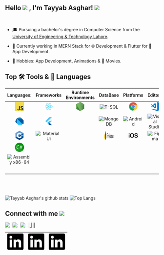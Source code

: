 ## Hello <img src="https://github.com/TheDudeThatCode/TheDudeThatCode/blob/master/Assets/Earth.gif" width="29px"> , I'm Tayyab Asghar! <img src="https://github.com/TheDudeThatCode/TheDudeThatCode/blob/master/Assets/Hi.gif" width="29px">

<br />

- 🎓 Pursuing a bachelor's degree in Computer Science from the [University of Engineering & Technology Lahore](https://uet.edu.pk/).

- 🔭 Currently working in MERN Stack for 🌐 Development & Flutter for 📱 App Development.

- 🎨 Hobbies: App Development, Animations & 🍿 Movies.

## Top 🛠️ Tools & 📙 Languages

|                                                                                   Languages:                                                                                    |                                                                               Frameworks                                                                               |                                                                        Runtime Environments                                                                         |                                                                              DataBase                                                                               |                                                                              Platforms                                                                              |                                                                                           Editors                                                                                           |                                                                             VCS                                                                             |                                                                                  Others                                                                                   |
| :-----------------------------------------------------------------------------------------------------------------------------------------------------------------------------: | :--------------------------------------------------------------------------------------------------------------------------------------------------------------------: | :-----------------------------------------------------------------------------------------------------------------------------------------------------------------: | :-----------------------------------------------------------------------------------------------------------------------------------------------------------------: | :-----------------------------------------------------------------------------------------------------------------------------------------------------------------: | :-----------------------------------------------------------------------------------------------------------------------------------------------------------------------------------------: | :---------------------------------------------------------------------------------------------------------------------------------------------------------: | :-----------------------------------------------------------------------------------------------------------------------------------------------------------------------: |
| <img src="https://raw.githubusercontent.com/github/explore/80688e429a7d4ef2fca1e82350fe8e3517d3494d/topics/javascript/javascript.png" alt="Javascript" width="30" height="30"/> |    <img src="https://raw.githubusercontent.com/github/explore/80688e429a7d4ef2fca1e82350fe8e3517d3494d/topics/react/react.png" alt="React" width="30" height="30"/>    | <img src="https://raw.githubusercontent.com/github/explore/80688e429a7d4ef2fca1e82350fe8e3517d3494d/topics/nodejs/nodejs.png" alt="Nodejs" width="30" height="30"/> |                         <img src="https://career.guru99.com/wp-content/uploads/2016/09/Tsql-icon.png" alt="T-SQL" width="30" height="30"/>                          | <img src="https://raw.githubusercontent.com/github/explore/80688e429a7d4ef2fca1e82350fe8e3517d3494d/topics/chrome/chrome.png" alt="Chrome" width="30" height="30"/> | <img src="https://raw.githubusercontent.com/github/explore/80688e429a7d4ef2fca1e82350fe8e3517d3494d/topics/visual-studio-code/visual-studio-code.png" alt="VSCode" width="30" height="30"/> | <img src="https://raw.githubusercontent.com/github/explore/80688e429a7d4ef2fca1e82350fe8e3517d3494d/topics/git/git.png" width="30" alt="Git" height="30" /> | <img src="https://raw.githubusercontent.com/github/explore/80688e429a7d4ef2fca1e82350fe8e3517d3494d/topics/terminal/terminal.png" alt="Terminal" width="30" height="30"/> |
|          <img src="https://raw.githubusercontent.com/github/explore/80688e429a7d4ef2fca1e82350fe8e3517d3494d/topics/dart/dart.png" width="30" alt="Dart" height="30"/>          | <img src="https://raw.githubusercontent.com/github/explore/80688e429a7d4ef2fca1e82350fe8e3517d3494d/topics/flutter/flutter.png" alt="Flutter" width="30" height="30"/> |                                                                            <!-- 3.2 -->                                                                             | <img src="https://www.clipartmax.com/png/full/114-1147615_mongodb-leaf-open-source-nosql-database-startups-mongodb-logo.png" alt="MongoDB" width="20" height="30"/> |                 <img src="https://raw.githubusercontent.com/gilbarbara/logos/master/logos/android-icon.svg" alt="Android" width="30" height="30"/>                  |     <img src="https://static.wikia.nocookie.net/logopedia/images/6/62/Brand_Visual_Studio_Win_2019.svg/revision/latest?cb=20191019024151" alt="Visual Studio" width="30" height="30"/>      |                                                                        <!-- 7.2 -->                                                                         |                                                                               <!-- 8.2 -->                                                                                |
|           <img src="https://raw.githubusercontent.com/github/explore/80688e429a7d4ef2fca1e82350fe8e3517d3494d/topics/cpp/cpp.png" width="30" alt="C++" height="30"/>            |                             <img src="https://img.icons8.com/color/48/000000/material-ui.png" alt="Material Ui"  width="30" height="30"/>                              |                                                                            <!-- 3.3 -->                                                                             |                   <img src="https://raw.githubusercontent.com/gilbarbara/logos/master/logos/firebase.svg" alt="Firebase" width="30" height="30"/>                   |     <img src="https://raw.githubusercontent.com/github/explore/80688e429a7d4ef2fca1e82350fe8e3517d3494d/topics/ios/ios.png" alt="IOS" width="30" height="30"/>      |                                     <img src="https://upload.wikimedia.org/wikipedia/commons/3/33/Figma-logo.svg" alt="Figma" width="30" height="30"/>                                      |                                                                        <!-- 7.3 -->                                                                         |                                                                               <!-- 8.3 -->                                                                                |
|         <img src="https://raw.githubusercontent.com/github/explore/80688e429a7d4ef2fca1e82350fe8e3517d3494d/topics/csharp/csharp.png" alt="CS" width="30" height="30"/>         |                                                                              <!-- 2.4 -->                                                                              |                                                                            <!-- 3.4 -->                                                                             |                                                                            <!-- 4.4 -->                                                                             |                                                                            <!-- 5.4 -->                                                                             |                                                                                        <!-- 6.4 -->                                                                                         |                                                                        <!-- 7.4 -->                                                                         |                                                                               <!-- 8.4 -->                                                                                |
|                       <img src="https://assets.exercism.io/tracks/x86-64-assembly-bordered-turquoise.png" alt="Assembly x86-64" width="30" height="30"/>                        |                                                                              <!-- 2.5 -->                                                                              |                                                                            <!-- 3.5 -->                                                                             |                                                                            <!-- 4.5 -->                                                                             |                                                                            <!-- 5.5 -->                                                                             |                                                                                        <!-- 6.5 -->                                                                                         |                                                                        <!-- 7.5 -->                                                                         |                                                                               <!-- 8.5 -->                                                                                |
|                                                                                  <!-- 1.6 -->                                                                                   |                                                                              <!-- 2.6 -->                                                                              |                                                                            <!-- 3.6 -->                                                                             |                                                                            <!-- 4.6 -->                                                                             |                                                                            <!-- 5.6 -->                                                                             |                                                                                        <!-- 6.6 -->                                                                                         |                                                                        <!-- 7.6 -->                                                                         |                                                                               <!-- 8.6 -->                                                                                |
|                                                                                  <!-- 1.7 -->                                                                                   |                                                                              <!-- 2.7 -->                                                                              |                                                                            <!-- 3.7 -->                                                                             |                                                                            <!-- 4.7 -->                                                                             |                                                                            <!-- 5.7 -->                                                                             |                                                                                        <!-- 6.7 -->                                                                                         |                                                                        <!-- 7.7 -->                                                                         |                                                                               <!-- 8.7 -->                                                                                |
|                                                                                  <!-- 1.8 -->                                                                                   |                                                                              <!-- 2.8 -->                                                                              |                                                                            <!-- 3.8 -->                                                                             |                                                                            <!-- 4.8 -->                                                                             |                                                                            <!-- 5.8 -->                                                                             |                                                                                        <!-- 6.8 -->                                                                                         |                                                                        <!-- 7.8 -->                                                                         |                                                                               <!-- 8.8 -->                                                                                |
|                                                                                  <!-- 1.9 -->                                                                                   |                                                                              <!-- 2.9 -->                                                                              |                                                                            <!-- 3.9 -->                                                                             |                                                                            <!-- 4.9 -->                                                                             |                                                                            <!-- 5.9 -->                                                                             |                                                                                        <!-- 6.9 -->                                                                                         |                                                                        <!-- 7.9 -->                                                                         |                                                                               <!-- 8.9  -->                                                                               |
|                                                                                  <!-- 1.10 -->                                                                                  |                                                                             <!-- 2.10 -->                                                                              |                                                                           <!--  3.10 -->                                                                            |                                                                            <!-- 4.10 -->                                                                            |                                                                            <!-- 5.10 -->                                                                            |                                                                                        <!-- 6.10 -->                                                                                        |                                                                        <!-- 7.10 -->                                                                        |                                                                               <!-- 8.10 -->                                                                               |

<!--
 Commented the empty cells of the Table. The numbers will help in placing the future Logos in Table.
 -->

<br />

#

![Tayyab Asghar's github stats](https://github-readme-stats.vercel.app/api?username=TayyabAsghar&show_icons=true&hide_border=true&count_private=true&theme=onedark)
![Top Langs](https://github-readme-stats.vercel.app/api/top-langs/?username=TayyabAsghar&hide=python&layout=compact&hide_border=true&count_private=true&theme=onedark)

## Connect with me <img src="https://github.com/TheDudeThatCode/TheDudeThatCode/blob/master/Assets/Handshake.gif" width="29px" />

|<a href="https://www.linkedin.com/in/muhammad-tayyab-asghar-033a0b196/">
<img align="left" width="24px" src="https://cdn.jsdelivr.net/npm/simple-icons@v3/icons/linkedin.svg"/>
</a>|<a href="mailto:muhammadtayyabasghar@gmail.com"><img align="left" width="26px" src="https://cdn.jsdelivr.net/npm/simple-icons@v3/icons/gmail.svg" /></a>|<a href="https://stackoverflow.com/users/12767370/m-tayyab-asghar/"><img align="left" width="26px" src="https://cdn.jsdelivr.net/npm/simple-icons@v3/icons/stackoverflow.svg" /></a>|

| [![ldin]][lac] | [![ldin]][lac] | [![ldin]][lac] |
| :------------: | :------------: | :------------: |

<!--
- 🔭 I’m currently working on ...
- 🌱 I’m currently learning ...
- 👯 I’m looking to collaborate on ...
- 🤔 I’m looking for help with ...
- 💬 Ask me about ...
- 📫 How to reach me: ...
- 😄 Pronouns: ...
- ⚡ Fun fact: ...
-->

[ldin]: assets/linkedin.svg
[lac]: https://www.linkedin.com/in/muhammad-tayyab-asghar-033a0b196/
